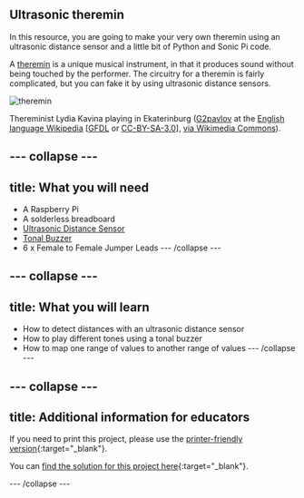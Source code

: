 ## Ultrasonic theremin

In this resource, you are going to make your very own theremin using an ultrasonic distance sensor and a little bit of Python and Sonic Pi code.

A [theremin](https://en.wikipedia.org/wiki/Theremin) is a unique musical instrument, in that it produces sound without being touched by the performer. The circuitry for a theremin is fairly complicated, but you can fake it by using ultrasonic distance sensors.

![theremin](https://upload.wikimedia.org/wikipedia/commons/c/c5/Lydia_kavina.jpg)
	
Thereminist Lydia Kavina playing in Ekaterinburg (<a href="https://en.wikipedia.org/wiki/User:G2pavlov" class="extiw" title="en:User:G2pavlov">G2pavlov</a> at the <a href="https://en.wikipedia.org/wiki/" class="extiw" title="w:">English language Wikipedia</a> [<a href="http://www.gnu.org/copyleft/fdl.html">GFDL</a> or <a href="http://creativecommons.org/licenses/by-sa/3.0/"> CC-BY-SA-3.0</a>], <a href="https://commons.wikimedia.org/wiki/File%3ALydia_kavina.jpg">via Wikimedia Commons</a>).

--- collapse ---
---
title: What you will need
---
+ A Raspberry Pi
+ A solderless breadboard
+ [Ultrasonic Distance Sensor](https://www.amazon.co.uk/HC-SR04P-Distance-Measuring-Operating-Ultrasonic/dp/B07WBZFM92/ref=sr_1_1?keywords=3.3V+ultrasonic&qid=1577963664&sr=8-1)
+ [Tonal Buzzer](https://www.amazon.co.uk/Cylewet-Terminals-Electronic-Electromagnetic-Impedance/dp/B073XH1HCB/ref=sr_1_8?keywords=buzzer&qid=1577963786&rnid=1642204031&s=electronics&sr=1-8)
+ 6 x Female to Female Jumper Leads
--- /collapse ---

--- collapse ---
---
title: What you will learn
---
- How to detect distances with an ultrasonic distance sensor
- How to play different tones using a tonal buzzer
- How to map one range of values to another range of values
--- /collapse ---

--- collapse ---
---
title: Additional information for educators
---

If you need to print this project, please use the [printer-friendly version](https://projects.raspberrypi.org/en/projects/ultrasonic-theremin/print){:target="_blank"}.

You can [find the solution for this project here](http://rpf.io/p/en/ultrasonic-theremin-get){:target="_blank"}.

--- /collapse ---



